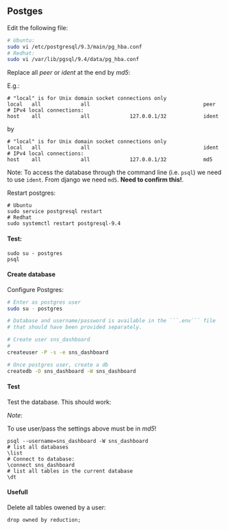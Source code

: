 ## Postges


Edit the following file:

```bash
# Ubuntu:
sudo vi /etc/postgresql/9.3/main/pg_hba.conf
# Redhat:
sudo vi /var/lib/pgsql/9.4/data/pg_hba.conf
```
Replace all *peer* or *ident* at the end by *md5*:

E.g.:
```
# "local" is for Unix domain socket connections only
local   all             all                                     peer
# IPv4 local connections:
host    all             all             127.0.0.1/32            ident
```
by
```
# "local" is for Unix domain socket connections only
local   all             all                                     ident
# IPv4 local connections:
host    all             all             127.0.0.1/32            md5
```

Note:
To access the database through the command line (i.e. `psql`) we need to use `ident`.
From django we need `md5`. **Need to confirm this!**.

Restart postgres:

```
# Ubuntu
sudo service postgresql restart
# Redhat
sudo systemctl restart postgresql-9.4
```

#### Test:

```
sudo su - postgres
psql

```

#### Create database

Configure Postgres:  

```bash
# Enter as postgres user
sudo su - postgres

# Database and username/password is available in the ```.env``` file
# that should have been provided separately.

# Create user sns_dashboard
#
createuser -P -s -e sns_dashboard

# Once postgres user, create a db
createdb -O sns_dashboard -W sns_dashboard
```

#### Test

Test the database. This should work:

*Note*:

To use user/pass the settings above must be in *md5*!

```
psql --username=sns_dashboard -W sns_dashboard
# list all databases
\list
# Connect to database:
\connect sns_dashboard
# list all tables in the current database
\dt
```

#### Usefull


Delete all tables owened by a user:

```
drop owned by reduction;
```
